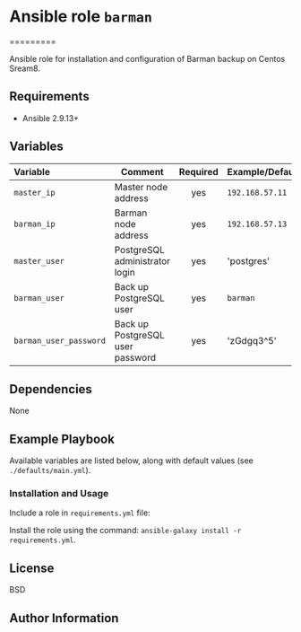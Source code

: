 # Ansible role `barman`
=========

Ansible role for installation and configuration of Barman backup on Centos Sream8.

## Requirements

* Ansible 2.9.13+

## Variables

| Variable                             | Comment                                                                                                  | Required | Example/Default       |
|:-------------------------------------|----------------------------------------------------------------------------------------------------------|:--------:|-----------------------|
| `master_ip`                          | Master node address                                                                                      | yes      | `192.168.57.11`       |
| `barman_ip`                          | Barman node address                                                                                      | yes      | `192.168.57.13`       |
| `master_user`                        | PostgreSQL administrator login                                                                           | yes      | 'postgres'            |
| `barman_user`                        | Back up PostgreSQL user                                                                                  | yes      | `barman`              |
| `barman_user_password`               | Back up PostgreSQL user password                                                                         | yes      | 'zGdgq3^5'            |


## Dependencies

None

## Example Playbook

Available variables are listed below, along with default values (see `./defaults/main.yml`).

### Installation and Usage

Include a role in `requirements.yml` file:

Install the role using the command: `ansible-galaxy install -r requirements.yml`.

License
-------

BSD

Author Information
------------------
